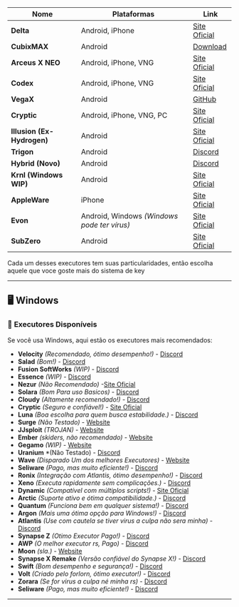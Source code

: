 | Nome                       | Plataformas                                 | Link                                                            |
| -------------------------- | ------------------------------------------- | --------------------------------------------------------------- |
| **Delta**                  | Android, iPhone                             | [Site Oficial](https://deltaexploits.gg)                        |
| **CubixMAX**               | Android                                     | [Download](https://www.cubixteam.xyz/download)                  |
| **Arceus X NEO**           | Android, iPhone, VNG                        | [Site Oficial](https://spdmteam.com/index)                      |
| **Codex**                  | Android, iPhone, VNG                        | [Site Oficial](https://codex.lol)                               |
| **VegaX**                  | Android                                     | [GitHub](https://github.com/1f0yt/community/releases/tag/Vegax) |
| **Cryptic**                | Android, iPhone, VNG, PC                    | [Site Oficial](https://getcryptic.net/)                         |
| **Illusion (Ex-Hydrogen)** | Android                                     | [Site Oficial](https://projectillusion.dev/)                    |
| **Trigon**                 | Android                                     | [Discord](https://discord.gg/9SE72AARkS)                        |
| **Hybrid (Novo)**          | Android                                     | [Discord](https://discord.gg/YN5erFF9)                          |
| **Krnl (Windows WIP)**     | Android                                     | [Site Oficial](https://krnl.cat/)                               |
| **AppleWare**              | iPhone                                      | [Site Oficial](https://appleware.dev/)                          |
| **Evon**                   | Android, Windows *(Windows pode ter vírus)* | [Site Oficial](https://evon.cc/)                                |
| **SubZero**                | Android                                     | [Site Oficial](https://getsubz.xyz/)                            |

Cada um desses executores tem suas particularidades, então escolha aquele que voce goste mais do sistema de key

---

## 🖥️ Windows

### 🔹 **Executores Disponíveis**

Se você usa Windows, aqui estão os executores mais recomendados:

- **Velocity** *(Recomendado, ótimo desempenho!)* - [Discord](https://discord.gg/getvelocity)
- **Salad** *(Bom!)* - [Discord](https://discord.gg/8C3xhGsgE4)
- **Fusion SoftWorks** *(WIP)* - [Discord](https://discord.gg/8C3xhGsgE4)
- **Essence** *(WIP)* - [Discord](https://discord.gg/eznV4ZZerU)
- **Nezur** *(Não Recomendado)* -[Site Oficial](https://nezur.io)
- **Solara** *(Bom Para uso Basicos)* - [Discord](https://discord.gg/get-solara)
- **Cloudy** *(Altamente recomendado!)* - [Discord](https://discord.gg/getcloudy)
- **Cryptic** *(Seguro e confiável!)* - [Site Oficial](https://getcryptic.net)
- **Luna** *(Boa escolha para quem busca estabilidade.)* - [Discord](https://discord.com/invite/getluna)
- **Surge** *(Não Testado)* - [Website](https://getsurge.mysellauth.com/)
- **JJsploit** *(TROJAN)* - [Website](https://wearedevs.net/d/JJSploit)
- **Ember** *(skiders, não recomendado)* - [Website](https://www.getember.net/)
- **Gegamo** *(WIP)* - [Website](https://gegamo.xyz/)
- **Uranium** *(Não Testado) - [Discord](https://discord.gg/epsYA4pHJq)
- **Wave** *(Disparado Um dos melhores Executores)* - [Website](https://getwave.gg)
- **Seliware** *(Pago, mas muito eficiente!)* - [Discord](https://discord.gg/VB2CyNsDc5)
- **Ronix** *(Integração com Atlantis, ótimo desempenho!)* - [Discord](https://discord.gg/ronix)
- **Xeno** *(Executa rapidamente sem complicações.)* - [Discord](https://discord.gg/getxeno)
- **Dynamic** *(Compatível com múltiplos scripts!)* - [Site Oficial](https://getdynamic.lol/)
- **Arctic** *(Suporte ativo e ótima compatibilidade.)* - [Discord](https://discord.gg/9tm7kHB3)
- **Quantum** *(Funciona bem em qualquer sistema!)* - [Discord](https://discord.gg/getquantumx)
- **Argon** *(Mais uma ótima opção para Windows!)* - [Discord](https://discord.gg/getargon)
- **Atlantis** *(Use com cautela se tiver virus a culpa não sera minha)* - [Discord](https://discord.gg/getatlantis)
- **Synapse Z** *(Otimo Executor Pago!)* - [Discord](https://discord.gg/ZT4jAN4TrG)
- **AWP** *(O melhor executor rs, Pago)* - [Discord](https://discord.gg/awpgg)
- **Moon** *(sla.)* - [Website]( https://moonexec.netlify.app/)
- **Synapse X Remake** *(Versão confiável do Synapse X!)* - [Discord](https://discord.gg/7mXcv3yT)
- **Swift** *(Bom desempenho e segurança!)* - [Discord](https://discord.gg/getswift)
- **Volt** *(Criado pelo forlorn, ótimo executor!)* - [Discord](https://discord.gg/58T6T7KG)
- **Zorara** *(Se for virus a culpa né minha rs)* - [Discord](https://discord.gg/realzorara)
- **Seliware** *(Pago, mas muito eficiente!)* - [Discord](https://discord.gg/VTSjrj5V)






---
